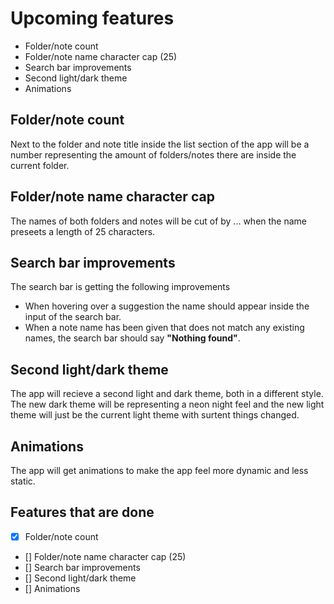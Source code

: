 # Upcoming features

- Folder/note count
- Folder/note name character cap (25)
- Search bar improvements
- Second light/dark theme
- Animations


## Folder/note count
Next to the folder and note title inside the list section of the app will be a number representing the amount of folders/notes there are inside the current folder.

## Folder/note name character cap 
The names of both folders and notes will be cut of by ... when the name preseets a length of 25 characters.

## Search bar improvements
The search bar is getting the following improvements
- When hovering over a suggestion the name should appear inside the input of the search bar.
- When a note name has been given that does not match any existing names, the search bar should say **"Nothing found"**.

## Second light/dark theme
The app will recieve a second light and dark theme, both in a different style.\
The new dark theme will be representing a neon night feel and the new light theme will just be the current light theme with surtent things changed.

## Animations 
The app will get animations to make the app feel more dynamic and less static. 


## Features that are done 
- [X] Folder/note count
- [] Folder/note name character cap (25)
- [] Search bar improvements
- [] Second light/dark theme
- [] Animations
